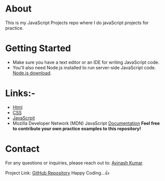 # About 
This is my JavaScript Projects repo where I do javaScript projects for practice.

# Getting Started
* Make sure you have a text editor or an IDE for writing JavaScript code.
* You'll also need Node.js installed to run server-side JavaScript code. [Node.js download](https://nodejs.org/).

# Links:-
* [Html](https://www.w3schools.com/html/)
* [CSS](https://www.w3schools.com/css/)
* [JavaScrpit](https://www.w3schools.com/js/)
* Mozilla Developer Network (MDN) JavaScript [Documentation](https://developer.mozilla.org/en-US/docs/Web/JavaScript)
**Feel free to contribute your own practice examples to this repository!**

# Contact

For any questions or inquiries, please reach out to:
[Avinash Kumar](https://www.linkedin.com/in/avinash-kumar-481a7b201/)

Project Link: [GitHub Repository](https://github.com/AvinashS97/Js_Projects) 
Happy Coding...👍
